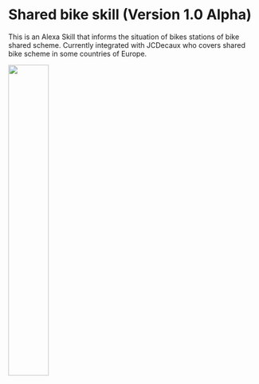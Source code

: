 # Shared bike skill (Version 1.0 Alpha)

This is an Alexa Skill that informs the situation of bikes stations of bike shared scheme. Currently integrated with JCDecaux who covers shared bike scheme in some countries of Europe.


<img width="40%" src="https://user-images.githubusercontent.com/881964/29786813-7cd48f3a-8c24-11e7-8e3d-0e2f9e975987.png" />
